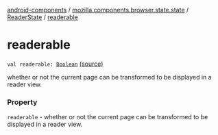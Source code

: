 [android-components](../../index.md) / [mozilla.components.browser.state.state](../index.md) / [ReaderState](index.md) / [readerable](./readerable.md)

# readerable

`val readerable: `[`Boolean`](https://kotlinlang.org/api/latest/jvm/stdlib/kotlin/-boolean/index.html) [(source)](https://github.com/mozilla-mobile/android-components/blob/master/components/browser/state/src/main/java/mozilla/components/browser/state/state/ReaderState.kt#L19)

whether or not the current page can be transformed to
be displayed in a reader view.

### Property

`readerable` - whether or not the current page can be transformed to
be displayed in a reader view.